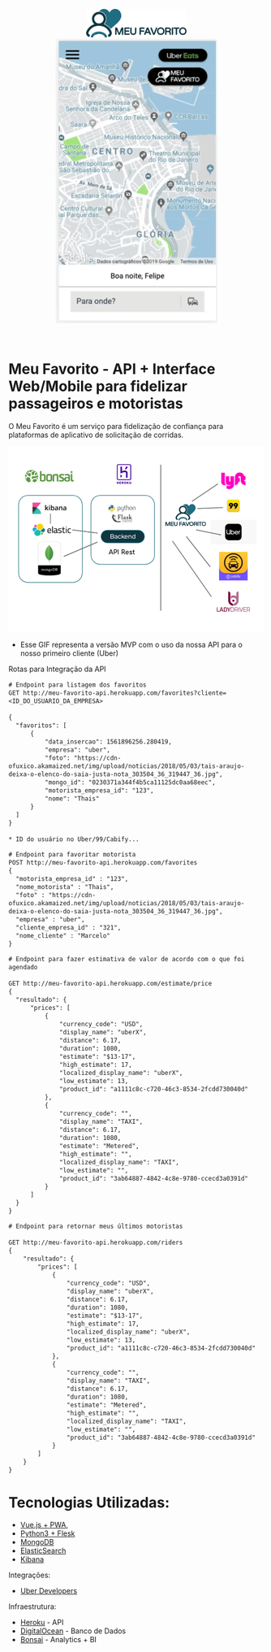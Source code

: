 <p style="text-align: center;">
  <img src="https://github.com/gabriellsf/hackaton-uber/blob/master/app/src/assets/logo.png" height="56" /><br />
  <img src="https://github.com/gabriellsf/hackaton-uber/blob/master/demo-app.gif" />
</p>
<br />

# Meu Favorito - API + Interface Web/Mobile para fidelizar passageiros e motoristas

O Meu Favorito é um serviço para fidelização de confiança para plataformas de aplicativo de solicitação de corridas.

<img src="https://github.com/gabriellsf/hackaton-uber/blob/master/arquitetura.png" />

* Esse GIF representa a versão MVP com o uso da nossa API para o nosso primeiro cliente (Uber)

Rotas para Integração da API

```
# Endpoint para listagem dos favoritos
GET http://meu-favorito-api.herokuapp.com/favorites?cliente=<ID_DO_USUARIO_DA_EMPRESA>

{
  "favoritos": [
      {
          "data_insercao": 1561896256.280419,
          "empresa": "uber",
          "foto": "https://cdn-ofuxico.akamaized.net/img/upload/noticias/2018/05/03/tais-araujo-deixa-o-elenco-do-saia-justa-nota_303504_36_319447_36.jpg",
          "mongo_id": "0230371a344f4b5ca11125dc0aa68eec",
          "motorista_empresa_id": "123",
          "nome": "Thais"
      }
  ]
}

* ID do usuário no Uber/99/Cabify...
```

```
# Endpoint para favoritar motorista
POST http://meu-favorito-api.herokuapp.com/favorites
{
  "motorista_empresa_id" : "123",
  "nome_motorista" : "Thais",
  "foto" : "https://cdn-ofuxico.akamaized.net/img/upload/noticias/2018/05/03/tais-araujo-deixa-o-elenco-do-saia-justa-nota_303504_36_319447_36.jpg",
  "empresa" : "uber",
  "cliente_empresa_id" : "321",
  "nome_cliente" : "Marcelo"
}
```

```
# Endpoint para fazer estimativa de valor de acordo com o que foi agendado

GET http://meu-favorito-api.herokuapp.com/estimate/price
{
  "resultado": {
      "prices": [
          {
              "currency_code": "USD",
              "display_name": "uberX",
              "distance": 6.17,
              "duration": 1080,
              "estimate": "$13-17",
              "high_estimate": 17,
              "localized_display_name": "uberX",
              "low_estimate": 13,
              "product_id": "a1111c8c-c720-46c3-8534-2fcdd730040d"
          },
          {
              "currency_code": "",
              "display_name": "TAXI",
              "distance": 6.17,
              "duration": 1080,
              "estimate": "Metered",
              "high_estimate": "",
              "localized_display_name": "TAXI",
              "low_estimate": "",
              "product_id": "3ab64887-4842-4c8e-9780-ccecd3a0391d"
          }
      ]
  }
}
```

```
# Endpoint para retornar meus últimos motoristas

GET http://meu-favorito-api.herokuapp.com/riders
{
    "resultado": {
        "prices": [
            {
                "currency_code": "USD",
                "display_name": "uberX",
                "distance": 6.17,
                "duration": 1080,
                "estimate": "$13-17",
                "high_estimate": 17,
                "localized_display_name": "uberX",
                "low_estimate": 13,
                "product_id": "a1111c8c-c720-46c3-8534-2fcdd730040d"
            },
            {
                "currency_code": "",
                "display_name": "TAXI",
                "distance": 6.17,
                "duration": 1080,
                "estimate": "Metered",
                "high_estimate": "",
                "localized_display_name": "TAXI",
                "low_estimate": "",
                "product_id": "3ab64887-4842-4c8e-9780-ccecd3a0391d"
            }
        ]
    }
}
```

# Tecnologias Utilizadas:
- [Vue.js + PWA](https://vuejs.org/), 
- [Python3 + Flesk](https://www.python.org/)
- [MongoDB](https://www.mongodb.com/)
- [ElasticSearch](https://www.elastic.co/pt/)
- [Kibana](https://www.elastic.co/pt/products/kibana)

Integrações:
- [Uber Developers](https://developer.uber.com/docs)

Infraestrutura:
- [Heroku](https://www.heroku.com/) - API
- [DigitalOcean](https://www.digitalocean.com/) - Banco de Dados
- [Bonsai](https://bonsai.io/) - Analytics + BI

